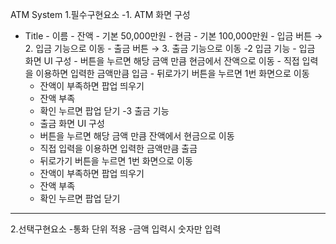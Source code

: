 ATM System
1.필수구현요소
 -1. ATM 화면 구성
   - Title
    - 이름
    - 잔액 - 기본 50,000만원
    - 현금 - 기본 100,000만원
    - 입금 버튼 → 2. 입금 기능으로 이동
    - 출금 버튼 → 3. 출금 기능으로 이동
 -2 입금 기능
    - 입금 화면 UI 구성
    - 버튼을 누르면 해당 금액 만큼 현금에서 잔액으로 이동
    - 직접 입력을 이용하면 입력한 금액만큼 입금
    - 뒤로가기 버튼을 누르면 1번 화면으로 이동
     - 잔액이 부족하면 팝업 띄우기
     - 잔액 부족
     - 확인 누르면 팝업 닫기
 -3 출금 기능
     - 출금 화면 UI 구성
     - 버튼을 누르면 해당 금액 만큼 잔액에서 현금으로 이동    
     - 직접 입력을 이용하면 입력한 금액만큼 출금
     - 뒤로가기 버튼을 누르면 1번 화면으로 이동
     - 잔액이 부족하면 팝업 띄우기
     - 잔액 부족
     - 확인 누르면 팝업 닫기
---------------------------
2.선택구현요소
    -통화 단위 적용
    -금액 입력시 숫자만 입력
